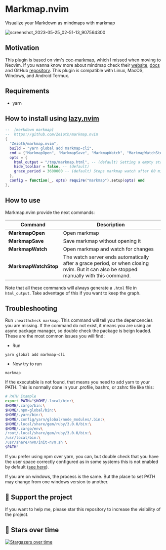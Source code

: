 # Markmap.nvim
Visualize your Markdown as mindmaps with markmap

![screenshot_2023-05-25_02-51-13_907564300](https://github.com/Zeioth/markmap.nvim/assets/3357792/e05a5050-622c-47b9-bc96-6e9ffd266b10)

## Motivation
This plugin is based on vim's [coc-markmap](https://github.com/markmap/coc-markmap), which I missed when moving to Neovim. If you wanna know more about mindmap check their [website](https://markmap.js.org/), [docs](https://markmap.js.org/docs/markmap) and GitHub [repository](https://github.com/markmap/markmap/tree/master/packages/markmap-cli). This plugin is compatible with Linux, MacOS, Windows, and Android Termux.

## Requirements

* yarn

## How to install using [lazy.nvim](https://github.com/folke/lazy.nvim)

```lua
--  [markdown markmap]
--  https://github.com/Zeioth/markmap.nvim
{
  "Zeioth/markmap.nvim",
  build = "yarn global add markmap-cli",
  cmd = {"MarkmapOpen", "MarkmapSave", "MarkmapWatch", "MarkmapWatchStop"},
  opts = {
    html_output = "/tmp/markmap.html", -- (default) Setting a empty string "" here means: [Current buffer path].html
    hide_toolbar = false, -- (default)
    grace_period = 3600000 -- (default) Stops markmap watch after 60 minutes. Set it to 0 to disable the grace_period.
  },
  config = function(_, opts) require("markmap").setup(opts) end
},
```

## How to use
Markmap.nvim provide the next commands:

|  Command            | Description                             |
|---------------------|-----------------------------------------|
| **:MarkmapOpen**    | Open markmap                            |
| **:MarkmapSave**    | Save markmap without opening it         |
| **:MarkmapWatch**   | Open markmap and watch for changes      |
| **:MarkmapWatchStop** | The watch server ends automatically after a grace period, or when closing nvim. But it can also be stopped manually with this command. |

Note that all these commands will always generate a `.html` file in `html_output`. Take adventage of this if you want to keep the graph.

## Troubleshooting
Run `:healthcheck markmap`. This command will tell you the depencencies you are missing. If the command do not exist, it means you are using an async package manager, so double check the package is beign loaded. These are the most common issues you will find:

* Run
```
yarn global add markmap-cli
```    
* Now try to run
```    
markmap
```
If the executable is not found, that means you need to add yarn to your PATH. This is normally done in your .profile, bashrc, or zshrc file like this:

``` sh
# PATH Example
export PATH="$HOME/.local/bin:\
$HOME/.cargo/bin:\
$HOME/.npm-global/bin:\
$HOME/.yarn/bin:\
$HOME/.config/yarn/global/node_modules/.bin:\
$HOME/.local/share/gem/ruby/3.0.0/bin:\
$HOME/.cargo/env\
/root/.local/share/gem/ruby/3.0.0/bin:\
/usr/local/bin:\
/usr/share/nvm/init-nvm.sh \
$PATH"
```
If you prefer using npm over yarn, you can, but double check that you have the user space correctly configured  as in some systems this is not enabled by default ([see here](https://docs.npmjs.com/resolving-eacces-permissions-errors-when-installing-packages-globally)).

If you are on windows, the process is the same. But the place to set PATH may change from one windows version to another.

## 🌟 Support the project
If you want to help me, please star this repository to increase the visibility of the project.

## 🌟 Stars over time

[![Stargazers over time](https://starchart.cc/Zeioth/markmap.nvim.svg)](https://starchart.cc/Zeioth/markmap.nvim)
